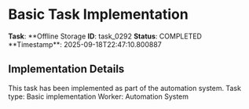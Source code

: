 # Basic Task Implementation

**Task**: **Offline Storage
**ID**: task_0292
**Status**: COMPLETED
**Timestamp\*\*: 2025-09-18T22:47:10.800887

## Implementation Details

This task has been implemented as part of the automation system.
Task type: Basic implementation
Worker: Automation System
